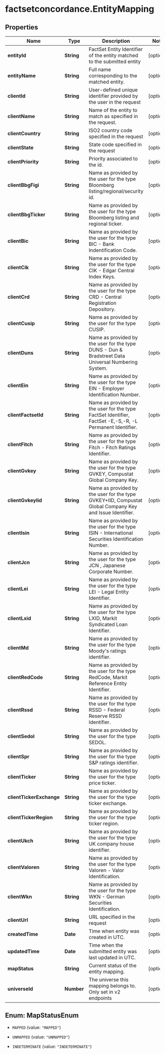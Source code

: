 # factsetconcordance.EntityMapping

## Properties

Name | Type | Description | Notes
------------ | ------------- | ------------- | -------------
**entityId** | **String** | FactSet Entity Identifier of the entity matched to the submitted entity | [optional] 
**entityName** | **String** | Full name corresponding to the matched entity. | [optional] 
**clientId** | **String** | User-defined unique identifier provided by the user in the request | [optional] 
**clientName** | **String** | Name of the entity to match as specified in the request. | [optional] 
**clientCountry** | **String** | ISO2 country code specified in the request | [optional] 
**clientState** | **String** | State code specified in the request | [optional] 
**clientPriority** | **String** | Priority associated to the id. | [optional] 
**clientBbgFigi** | **String** | Name as provided by the user for the type Bloomberg listing/regional/security id. | [optional] 
**clientBbgTicker** | **String** | Name as provided by the user for the type Bloomberg listing and regional ticker. | [optional] 
**clientBic** | **String** | Name as provided by the user for the type BIC - Bank Indentification Code. | [optional] 
**clientCik** | **String** | Name as provided by the user for the type CIK - Edgar Central Index Keys. | [optional] 
**clientCrd** | **String** | Name as provided by the user for the type CRD - Central Registration Depository. | [optional] 
**clientCusip** | **String** | Name as provided by the user for the type CUSIP. | [optional] 
**clientDuns** | **String** | Name as provided by the user for the type DUNS - Dun &amp; Bradstreet Data Universal Numbering System. | [optional] 
**clientEin** | **String** | Name as provided by the user for the type EIN - Employer Identification Number. | [optional] 
**clientFactsetId** | **String** | Name as provided by the user for the type FactSet Identifier, FactSet -E,-S,-R, -L Permanent Identifier. | [optional] 
**clientFitch** | **String** | Name as provided by the user for the type Fitch - Fitch Ratings Identifier. | [optional] 
**clientGvkey** | **String** | Name as provided by the user for the type GVKEY, Compustat Global Company Key. | [optional] 
**clientGvkeyIid** | **String** | Name as provided by the user for the type GVKEY+IID, Compustat Global Company Key and Issue Identifier. | [optional] 
**clientIsin** | **String** | Name as provided by the user for the type ISIN - International Securities Identification Number. | [optional] 
**clientJcn** | **String** | Name as provided by the user for the type JCN , Japanese Corporate Number. | [optional] 
**clientLei** | **String** | Name as provided by the user for the type LEI - Legal Entity Identifier. | [optional] 
**clientLxid** | **String** | Name as provided by the user for the type LXID, Markit Syndicated Loan Identifier. | [optional] 
**clientMd** | **String** | Name as provided by the user for the type Moody&#39;s ratings identifier. | [optional] 
**clientRedCode** | **String** | Name as provided by the user for the type RedCode, Markit Reference Entity Identifier. | [optional] 
**clientRssd** | **String** | Name as provided by the user for the type RSSD - Federal Reserve RSSD Identifier. | [optional] 
**clientSedol** | **String** | Name as provided by the user for the type SEDOL. | [optional] 
**clientSpr** | **String** | Name as provided by the user for the type S&amp;P ratings identifier. | [optional] 
**clientTicker** | **String** | Name as provided by the user for the type price ticker. | [optional] 
**clientTickerExchange** | **String** | Name as provided by the user for the type ticker exchange. | [optional] 
**clientTickerRegion** | **String** | Name as provided by the user for the type ticker region. | [optional] 
**clientUkch** | **String** | Name as provided by the user for the type UK company house identifier. | [optional] 
**clientValoren** | **String** | Name as provided by the user for the type Valoren - Valor Identification. | [optional] 
**clientWkn** | **String** | Name as provided by the user for the type WKN - German Securities Identification. | [optional] 
**clientUrl** | **String** | URL specified in the request | [optional] 
**createdTime** | **Date** | Time when entity was created in UTC. | [optional] 
**updatedTime** | **Date** | Time when the submitted entity was last updated in UTC. | [optional] 
**mapStatus** | **String** | Current status of the entity mapping. | [optional] 
**universeId** | **Number** | The universe this mapping belongs to. Only set in v2 endpoints  | [optional] 



## Enum: MapStatusEnum


* `MAPPED` (value: `"MAPPED"`)

* `UNMAPPED` (value: `"UNMAPPED"`)

* `INDETERMINATE` (value: `"INDETERMINATE"`)




